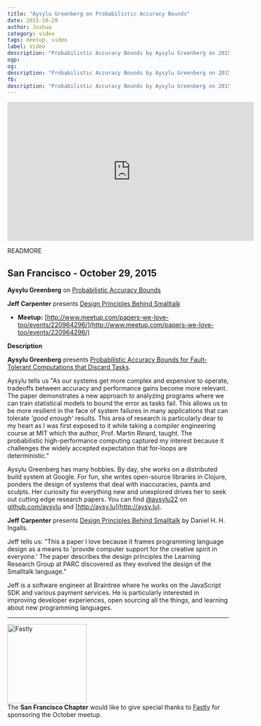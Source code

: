 ```yaml
---
title: "Aysylu Greenberg on Probabilistic Accuracy Bounds"
date: 2015-10-29
author: Joshua
category: video
tags: meetup, video
label: Video
description: "Probabilistic Accuracy Bounds by Aysylu Greenberg on 2015-10-29"
ogp:
og:
description: "Probabilistic Accuracy Bounds by Aysylu Greenberg on 2015-10-29"
fb:
description: "Probabilistic Accuracy Bounds by Aysylu Greenberg on 2015-10-29"
---
```


<iframe class="video" width="560" height="315" src="https://www.youtube.com/embed/Uoh03qs4t58" frameborder="0" allowfullscreen></iframe>

READMORE

## San Francisco - October 29, 2015

**Aysylu Greenberg** on [Probabilistic Accuracy Bounds](http://people.csail.mit.edu/rinard/paper/ics06.pdf)

**Jeff Carpenter** presents [Design Principles Behind Smalltalk](https://github.com/papers-we-love/papers-we-love/blob/master/smalltalk/Design-Principles-Behind-Smalltalk.pdf)

* **Meetup:** [http://www.meetup.com/papers-we-love-too/events/220964296/](http://www.meetup.com/papers-we-love-too/events/220964296/)

**Description**

**Aysylu Greenberg** presents [Probabilistic Accuracy Bounds for Fault-Tolerant Computations that Discard Tasks](http://people.csail.mit.edu/rinard/paper/ics06.pdf).

Aysylu tells us "As our systems get more complex and expensive to operate, tradeoffs between accuracy and performance gains become more relevant. The paper demonstrates a new approach to analyzing programs where we can train statistical models to bound the error as tasks fail. This allows us to be more resilient in the face of system failures in many applications that can tolerate _'good enough'_ results. This area of research is particularly dear to my heart as I was first exposed to it while taking a compiler engineering course at MIT which the author, Prof. Martin Rinard, taught. The probabilistic high-performance computing captured my interest because it challenges the widely accepted expectation that for-loops are deterministic."

Aysylu Greenberg has many hobbies. By day, she works on a distributed build system at Google. For fun, she writes open-source libraries in Clojure, ponders the design of systems that deal with inaccuracies, paints and sculpts. Her curiosity for everything new and unexplored drives her to seek out cutting edge research papers. You can find [@aysylu22](https://twitter.com/@aysylu22) on [github.com/aysylu](https://github.com/aysylu) and [http://aysy.lu](http://aysy.lu).

**Jeff Carpenter** presents [Design Principles Behind Smalltalk](https://github.com/papers-we-love/papers-we-love/blob/master/smalltalk/Design-Principles-Behind-Smalltalk.pdf) by Daniel H. H. Ingalls.

Jeff tells us: "This a paper I love because it frames programming language design as a means to 'provide computer support for the creative spirit in everyone.'  The paper describes the design principles the Learning Research Group at PARC discovered as they evolved the design of the Smalltalk language."

Jeff is a software engineer at Braintree where he works on the JavaScript SDK and various payment services. He is particularly interested in improving developer experiences, open sourcing all the things, and learning about new programming languages.

---

<img class="left no-shadow" alt="Fastly" style="width: 180px" src="http://mediaserver.pulse2.com/wp-content/uploads/2014/09/Fastly-Logo.png" /><br />
The <strong>San Francisco Chapter</strong> would like to give special thanks to [Fastly](https://www.fastly.com) for sponsoring the October meetup.
